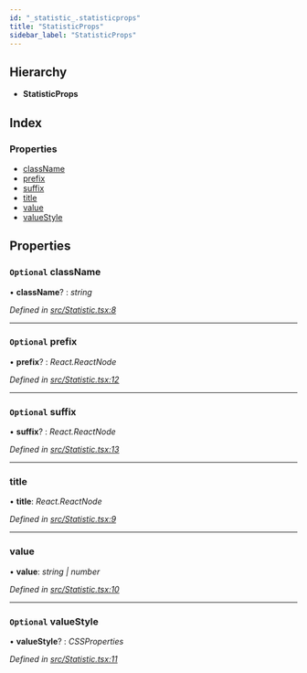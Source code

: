 ```yaml
---
id: "_statistic_.statisticprops"
title: "StatisticProps"
sidebar_label: "StatisticProps"
---
```


## Hierarchy

* **StatisticProps**

## Index

### Properties

* [className](_statistic_.statisticprops.md#optional-classname)
* [prefix](_statistic_.statisticprops.md#optional-prefix)
* [suffix](_statistic_.statisticprops.md#optional-suffix)
* [title](_statistic_.statisticprops.md#title)
* [value](_statistic_.statisticprops.md#value)
* [valueStyle](_statistic_.statisticprops.md#optional-valuestyle)

## Properties

### `Optional` className

• **className**? : *string*

*Defined in [src/Statistic.tsx:8](https://github.com/tarojsx/ui/blob/bc31158/src/Statistic.tsx#L8)*

___

### `Optional` prefix

• **prefix**? : *React.ReactNode*

*Defined in [src/Statistic.tsx:12](https://github.com/tarojsx/ui/blob/bc31158/src/Statistic.tsx#L12)*

___

### `Optional` suffix

• **suffix**? : *React.ReactNode*

*Defined in [src/Statistic.tsx:13](https://github.com/tarojsx/ui/blob/bc31158/src/Statistic.tsx#L13)*

___

###  title

• **title**: *React.ReactNode*

*Defined in [src/Statistic.tsx:9](https://github.com/tarojsx/ui/blob/bc31158/src/Statistic.tsx#L9)*

___

###  value

• **value**: *string | number*

*Defined in [src/Statistic.tsx:10](https://github.com/tarojsx/ui/blob/bc31158/src/Statistic.tsx#L10)*

___

### `Optional` valueStyle

• **valueStyle**? : *CSSProperties*

*Defined in [src/Statistic.tsx:11](https://github.com/tarojsx/ui/blob/bc31158/src/Statistic.tsx#L11)*

